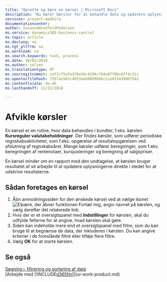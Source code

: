 ```yaml
---
title: "Oprette og køre en kørsel | Microsoft Docs"
description: "Du kører kørsler for at behandle data og opdatere oplysninger, f.eks. for at foretage periodiske regnskabsaktiviteter eller udføre beregninger."
services: project-madeira
documentationcenter: 
author: SusanneWindfeldPedersen
ms.service: dynamics365-business-central
ms.topic: article
ms.devlang: na
ms.tgt_pltfrm: na
ms.workload: na
ms.search.keywords: task, process
ms.date: 10/01/2018
ms.author: solsen
ms.translationtype: HT
ms.sourcegitcommit: caf7cf5afe370af0c4294c794c0ff9bc8ff4c31c
ms.openlocfilehash: 7357ae501c4b53ae66869bbbc1ce415a3996f542
ms.contentlocale: da-dk
ms.lasthandoff: 11/22/2018

---
```

# <a name="run-batch-jobs"></a>Afvikle kørsler
En kørsel er en rutine, hvor data behandles i bundter, f.eks. kørslen **Kursreguler valutabeholdninger**. Der findes kørsler, som udfører periodiske regnskabsaktiviteter, som f.eks. opgørelse af resultatopgørelsen ved afslutning af regnskabsåret. Mange kørsler udfører beregninger, som f.eks. beregningen af rentenotaer, kursjusteringer og beregning af salgspriser.

En kørsel minder om en rapport med den undtagelse, at kørslen bruger resultatet af sit arbejde til at opdatere oplysningerne direkte i stedet for at udskrive resultaterne.

## <a name="to-run-a-batch-job"></a>Sådan foretages en kørsel
1. Åbn anmodningssiden for den ønskede kørsel ved at vælge ikonet ![Elpære, der åbner funktionen Fortæl mig](media/ui-search/search_small.png "Fortæl mig, hvad du vil foretage dig"), angiv navnet på kørslen, og vælg derefter det relaterede link.
2. Hvis der er et oversigtspanel med **Indstillinger** for kørslen, skal du udfylde felterne for at angive, hvad kørslen skal gøre.
3. Siden kan indeholde mere end et oversigtspanel med filtre, som du kan bruge til at begrænse de data, der inkluderes i kørslen. Du kan angive kriterier i de foreslåede filtre eller tilføje flere filtre.
4. Vælg **OK** for at starte kørslen.

## <a name="see-also"></a>Se også
[Søgning i, filtrering og sortering af data](ui-enter-criteria-filters.md)  
[Arbejde med [!INCLUDE[d365fin](includes/d365fin_md.md)]](ui-work-product.md)

